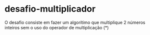 # desafio-multiplicador
O desafio consiste em fazer um algorítimo que multiplique 2 números inteiros sem o uso do operador de multiplicação (*)
